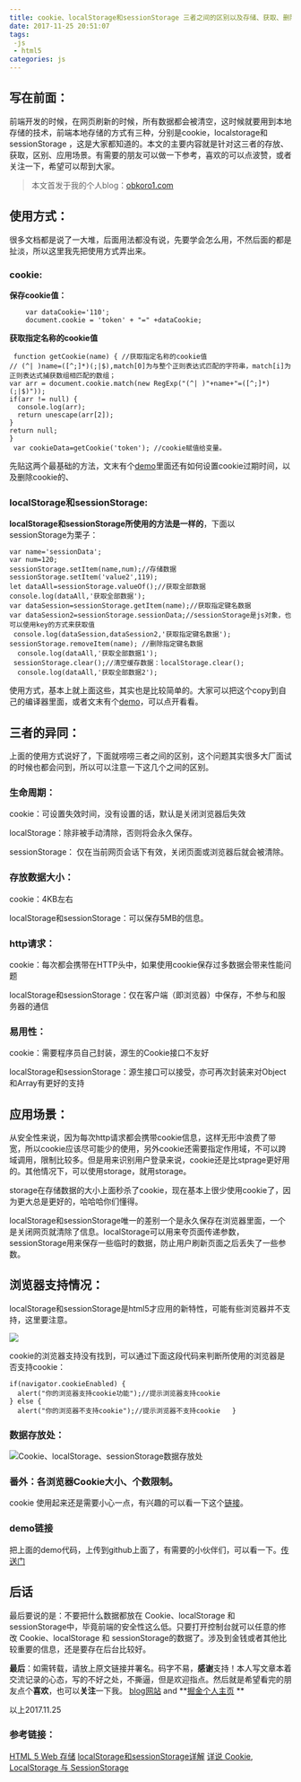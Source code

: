 ```yaml
---
title: cookie、localStorage和sessionStorage 三者之间的区别以及存储、获取、删除等使用方式
date: 2017-11-25 20:51:07
tags:
 -js
 - html5
categories: js
---
```

写在前面：
---
前端开发的时候，在网页刷新的时候，所有数据都会被清空，这时候就要用到本地存储的技术，前端本地存储的方式有三种，分别是cookie，localstorage和sessionStorage ，这是大家都知道的。本文的主要内容就是针对这三者的存放、获取，区别、应用场景。有需要的朋友可以做一下参考，喜欢的可以点波赞，或者关注一下，希望可以帮到大家。

> 本文首发于我的个人blog：[obkoro1.com](http://obkoro1.com/)

## 使用方式：

很多文档都是说了一大堆，后面用法都没有说，先要学会怎么用，不然后面的都是扯淡，所以这里我先把使用方式弄出来。

### cookie:

**保存cookie值：**

        var dataCookie='110';
        document.cookie = 'token' + "=" +dataCookie; 

**获取指定名称的cookie值**

     function getCookie(name) { //获取指定名称的cookie值
    // (^| )name=([^;]*)(;|$),match[0]为与整个正则表达式匹配的字符串，match[i]为正则表达式捕获数组相匹配的数组；
    var arr = document.cookie.match(new RegExp("(^| )"+name+"=([^;]*)(;|$)"));
    if(arr != null) {
      console.log(arr);
      return unescape(arr[2]);
    }
    return null;
    }
     var cookieData=getCookie('token'); //cookie赋值给变量。

先贴这两个最基础的方法，文末有个[demo](http://obkoro1.com/article-demo/2017/cookieStorage/index.html)里面还有如何设置cookie过期时间，以及删除cookie的、

### localStorage和sessionStorage:

**localStorage和sessionStorage所使用的方法是一样的**，下面以sessionStorage为栗子：

    var name='sessionData';
    var num=120;
    sessionStorage.setItem(name,num);//存储数据
    sessionStorage.setItem('value2',119);
    let dataAll=sessionStorage.valueOf();//获取全部数据
    console.log(dataAll,'获取全部数据');
    var dataSession=sessionStorage.getItem(name);//获取指定键名数据
    var dataSession2=sessionStorage.sessionData;//sessionStorage是js对象，也可以使用key的方式来获取值
     console.log(dataSession,dataSession2,'获取指定键名数据');
    sessionStorage.removeItem(name); //删除指定键名数据
      console.log(dataAll,'获取全部数据1');
     sessionStorage.clear();//清空缓存数据：localStorage.clear();
      console.log(dataAll,'获取全部数据2');  

使用方式，基本上就上面这些，其实也是比较简单的。大家可以把这个copy到自己的编译器里面，或者文末有个[demo](http://obkoro1.com/article-demo/2017/cookieStorage/index.html)，可以点开看看。

## 三者的异同：

上面的使用方式说好了，下面就唠唠三者之间的区别，这个问题其实很多大厂面试的时候也都会问到，所以可以注意一下这几个之间的区别。

### 生命周期：

cookie：可设置失效时间，没有设置的话，默认是关闭浏览器后失效

localStorage：除非被手动清除，否则将会永久保存。

sessionStorage： 仅在当前网页会话下有效，关闭页面或浏览器后就会被清除。

### 存放数据大小：

cookie：4KB左右

localStorage和sessionStorage：可以保存5MB的信息。

### http请求：

cookie：每次都会携带在HTTP头中，如果使用cookie保存过多数据会带来性能问题

localStorage和sessionStorage：仅在客户端（即浏览器）中保存，不参与和服务器的通信

### 易用性：

cookie：需要程序员自己封装，源生的Cookie接口不友好

localStorage和sessionStorage：源生接口可以接受，亦可再次封装来对Object和Array有更好的支持

## 应用场景：

从安全性来说，因为每次http请求都会携带cookie信息，这样无形中浪费了带宽，所以cookie应该尽可能少的使用，另外cookie还需要指定作用域，不可以跨域调用，限制比较多。但是用来识别用户登录来说，cookie还是比stprage更好用的。其他情况下，可以使用storage，就用storage。

storage在存储数据的大小上面秒杀了cookie，现在基本上很少使用cookie了，因为更大总是更好的，哈哈哈你们懂得。

localStorage和sessionStorage唯一的差别一个是永久保存在浏览器里面，一个是关闭网页就清除了信息。localStorage可以用来夸页面传递参数，sessionStorage用来保存一些临时的数据，防止用户刷新页面之后丢失了一些参数。


## 浏览器支持情况：

localStorage和sessionStorage是html5才应用的新特性，可能有些浏览器并不支持，这里要注意。

![](https://github.com/OBKoro1/articleImg_src/blob/master/weibo_img_move/undefined?raw=true?raw=true)

cookie的浏览器支持没有找到，可以通过下面这段代码来判断所使用的浏览器是否支持cookie：

    if(navigator.cookieEnabled) {
      alert("你的浏览器支持cookie功能");//提示浏览器支持cookie  
    } else {
      alert("你的浏览器不支持cookie");//提示浏览器不支持cookie   }

### 数据存放处：

![Cookie、localStorage、sessionStorage数据存放处](https://github.com/OBKoro1/articleImg_src/blob/master/weibo_img_move/undefined?raw=true?raw=true)

### 番外：各浏览器Cookie大小、个数限制。

cookie 使用起来还是需要小心一点，有兴趣的可以看一下这个[链接](https://www.cnblogs.com/henryhappier/archive/2011/03/03/1969564.html)。

### demo链接
把上面的demo代码，上传到github上面了，有需要的小伙伴们，可以看一下。[传送门](http://obkoro1.com/article-demo/2017/cookieStorage/index.html)

后话
---
最后要说的是：不要把什么数据都放在 Cookie、localStorage 和 sessionStorage中，毕竟前端的安全性这么低。只要打开控制台就可以任意的修改 Cookie、localStorage 和 sessionStorage的数据了。涉及到金钱或者其他比较重要的信息，还是要存在后台比较好。

**最后**：如需转载，请放上原文链接并署名。码字不易，**感谢**支持！本人写文章本着交流记录的心态，写的不好之处，不撕逼，但是欢迎指点。然后就是希望看完的朋友点个**喜欢**，也可以**关注**一下我。
[blog网站](http://obkoro1.com/)  and **[掘金个人主页](https://juejin.im/user/58714f0eb123db4a2eb95372) **  

以上2017.11.25

### 参考链接：

[HTML 5 Web 存储](http://www.w3school.com.cn/html5/html_5_webstorage.asp)
[localStorage和sessionStorage详解](http://blog.csdn.net/mafan121/article/details/60133107)
[详说 Cookie, LocalStorage 与 SessionStorage](https://segmentfault.com/a/1190000002723469)